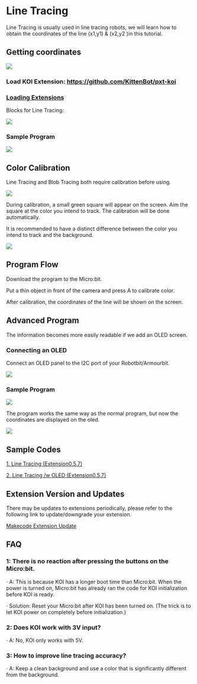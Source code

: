 # **Line Tracing**

Line Tracing is usually used in line tracing robots, we will learn how to obtain the coordinates of the line (x1,y1) & (x2,y2 )in this tutorial.

## Getting coordinates

![](../../PWmodules/images/mcbanner.png)

### Load KOI Extension: https://github.com/KittenBot/pxt-koi

### [Loading Extensions](../../../Makecode/powerBrickMC)

Blocks for Line Tracing:

![](KOI12/image4154.png)

### Sample Program

![](KOI12/code.png)

## Color Calibration

Line Tracing and Blob Tracing both require calibration before using.

![](KOI12/calibrate.png)

During calibration, a small green square will appear on the screen. Aim the square at the color you intend to track. The calibration will be done automatically.

It is recommended to have a distinct difference between the color you intend to track and the background.

![](KOI12/04.png)

## Program Flow

Download the program to the Micro:bit.

Put a thin object in front of the camera and press A to calibrate color.

After calibration, the coordinates of the line will be shown on the screen.

## Advanced Program

The information becomes more easily readable if we add an OLED screen.

### Connecting an OLED

Connect an OLED panel to the I2C port of your Robotbit/Armourbit.

 ![](KOI06/03-1.png)

### Sample Program

![](KOI12/codeoled.png)

The program works the same way as the normal program, but now the coordinates are displayed on the oled.

![](KOI12/01.png)

## Sample Codes

[1. Line Tracing (Extension0.5.7)](https://makecode.microbit.org/_DriAw4Hi5YDe)

[2. Line Tracing /w OLED (Extension0.5.7)](https://makecode.microbit.org/_KJXToKVxW8do)

## Extension Version and Updates

There may be updates to extensions periodically, please refer to the following link to update/downgrade your extension.

[Makecode Extension Update](../../../Makecode/makecode_extensionUpdate)

## FAQ

### 1: There is no reaction after pressing the buttons on the Micro:bit.

·    A: This is because KOI has a longer boot time than Micro:bit. When the power is turned on, Micro:bit has already ran the code for KOI initialization before KOI is ready.

·    Solution: Reset your Micro:bit after KOI has been turned on. (The trick is to let KOI power on completely before initialization.)

### 2: Does KOI work with 3V input?

·    A: No, KOI only works with 5V.

### 3: How to improve line tracing accuracy?

·    A: Keep a clean background and use a color that is significantly different from the background.